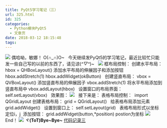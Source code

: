 ```yaml
---
title: PyQt5学习笔记（三）
url: 325.html
id: 325
categories:
  - Python模块PyQt5
  - 文章页
date: 2018-03-12 18:15:48
tags:
---
```


![](http://47.100.4.8/wp-content/uploads/2018/03/QQ图片20180308122611.png) 偶哈呦，敏娜！ O(∩_∩)O~   今天继续发PyQt5的学习笔记，最近比较忙只能发一些自己写的以前的东西了，请见谅(*^▽^*)~   ![](http://47.100.4.8/wp-content/uploads/2018/03/QQ图片20180308123017.png) 框布局控制： 创建水平布局： hbox = QHBoxLayout() 添加水平布局的伸展因子和添加按钮 hbox.addStretch(1) hbox.addWidget(okButton)   创建竖直布局： vbox = QVBoxLayout() 添加竖直布局的伸展因子 vbox.addStretch(1) 将水平布局添加到竖直布局中 vbox.addLayout(hbox)   设置窗口的布局界面： self.setLayout(vbox)   效果图： ![](http://47.100.4.8/wp-content/uploads/2018/03/zxc-300x227.png)   接下来是： 表格布局控制：  import QGridLayout 创建表格布局： grid = QGridLayout()   给表格布局添加元素 grid.addWidget()   设置到窗口上： self.setLayout(grid)   表格布局形式以坐标定位i，j  添加按钮： grid.addWidget(button,*position) postion为坐标 ![](http://47.100.4.8/wp-content/uploads/2018/03/爱上大声地周星驰-300x169.png)   End！ ![](http://47.100.4.8/wp-content/uploads/2018/03/cropped-1474764002363-2.jpeg) **ヾ(ToT)Bye~Bye~** [代码记录三](http://47.100.4.8/wp-content/uploads/2018/03/代码记录三.rar)